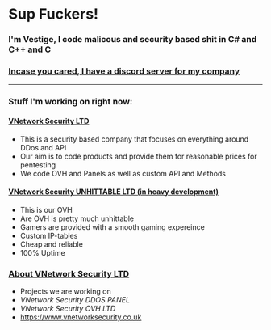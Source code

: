 # Sup Fuckers!

### I'm Vestige, I code malicous and security based shit in C# and C++ and C

### [Incase you cared, I have a discord server for my company](https://discord.gg/vun6j4vSdX)

-----------------

### Stuff I'm working on right now:

#### [VNetwork Security LTD](https://discord.gg/vun6j4vSdX)
* This is a security based company that focuses on everything around DDos and API
* Our aim is to code products and provide them for reasonable prices for pentesting
* We code OVH and Panels as well as custom API and Methods
#### [VNetwork Security UNHITTABLE LTD (in heavy development)](https://discord.gg/vun6j4vSdX)
* This is our OVH 
* Are OVH is pretty much unhittable
* Gamers are provided with a smooth gaming expereince 
* Custom IP-tables
* Cheap and reliable
* 100% Uptime

### [About VNetwork Security LTD](https://discord.gg/vun6j4vSdX)
* Projects we are working on
* *VNetwork Security DDOS PANEL*
* *VNetwork Security OVH LTD*
* https://www.vnetworksecurity.co.uk
